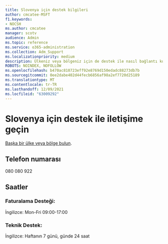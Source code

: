 ```yaml
---
title: Slovenya için destek bilgileri
author: cmcatee-MSFT
f1.keywords:
- NOCSH
ms.author: cmcatee
manager: scotv
audience: Admin
ms.topic: reference
ms.service: o365-administration
ms.collection: Adm_Support
ms.localizationpriority: medium
description: Ülkeniz veya bölgeniz için de destek ile nasıl bağlantı kuracaklarını öğrenin.
ROBOTS: NOINDEX, NOFOLLOW
ms.openlocfilehash: b470ac810723eff92e8769d150edadc88273db7b
ms.sourcegitcommit: 0ee2dabe402d44fecb6856af98a2ef7720d25189
ms.translationtype: MT
ms.contentlocale: tr-TR
ms.lasthandoff: 12/09/2021
ms.locfileid: "63009292"
---
```

# <a name="contact-support-for-slovenia"></a>Slovenya için destek ile iletişime geçin

[Başka bir ülke veya bölge bulun](../get-help-support.md).

## <a name="phone-number"></a>Telefon numarası
080 080 922

## <a name="hours"></a>Saatler
### <a name="billing-support"></a>Faturalama Desteği:

İngilizce: Mon-Fri 09:00-17:00

### <a name="technical-support"></a>Teknik Destek:

İngilizce: Haftanın 7 günü, günde 24 saat
